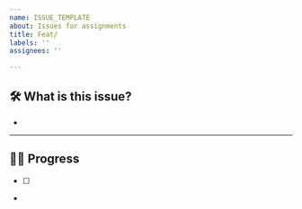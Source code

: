 ```yaml
---
name: ISSUE_TEMPLATE
about: Issues for assignments
title: Feat/
labels: ''
assignees: ''

---
```


## 🛠 What is this issue?
- 

---
## 🏃‍♀️ Progress
- [ ]

-
